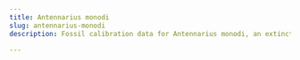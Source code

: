 ```yaml
---
title: Antennarius monodi
slug: antennarius-monodi
description: Fossil calibration data for Antennarius monodi, an extinct species of fish. Includes taxonomy authority and locality references, and cross-references to living taxa.

---
```

